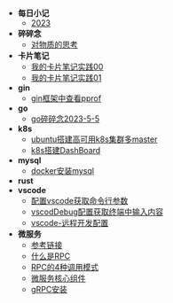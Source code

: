 - **每日小记** 
    - [2023](diary.md)
- **碎碎念**
    - [对物质的思考](./node/BrokenThoughts/2023-5-6-1312.md)
- **卡片笔记**
    - [我的卡片笔记实践00](./node/cardNode/2023-5-6-1312.md)
    - [我的卡片笔记实践01](./node/cardNode/2023-5-18-1135.md)
- **gin**
    - [gin框架中查看pprof](./node/gin/2023-5-6-1311.md)
- **go**
    - [go碎碎念2023-5-5](./node/go/2023-5-6-1309.md)
- **k8s**
    - [ubuntu搭建高可用k8s集群多master](./node/k8s/2023-5-6-1308.md "欢迎入坑k8s")
    - [k8s搭建DashBoard](./node/k8s/2023-5-6-1307.md)
- **mysql**
    - [docker安装mysql](./node/docker/2023-5-6-1306.md)
- **rust**
- **vscode**
    - [配置vscode获取命令行参数](./node/vscode/2023-5-6-1147.md) 
    - [vscodDebug配置获取终端中输入内容](./node/vscode/2023-5-6-1148.md)
    - [vscode-远程开发配置](./node/vscode/2023-5-6-1146.md)
- **微服务**
    * [参考链接](./node/microservice/2023-5-10-1501.md)
    * [什么是RPC](./node/microservice/2023-5-10-1504.md)
    * [RPC的4种调用模式](./node/microservice/2023-5-10-1509.md)
    * [微服务核心组件](./node/microservice/2023-5-10-1515.md)
    * [gRPC安装](./node/microservice/2023-5-11-1348.md)
